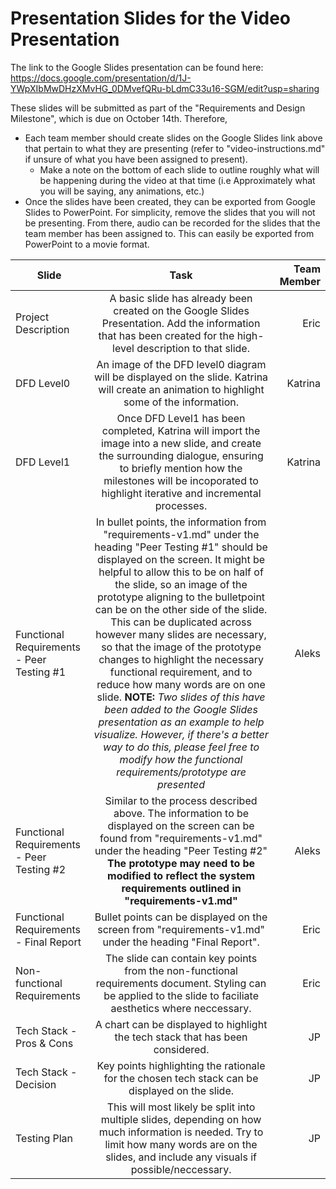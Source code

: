 # Presentation Slides for the Video Presentation 

The link to the Google Slides presentation can be found here: https://docs.google.com/presentation/d/1J-YWpXIbMwDHzXMvHG_0DMvefQRu-bLdmC33u16-SGM/edit?usp=sharing

These slides will be submitted as part of the "Requirements and Design Milestone", which is due on October 14th. Therefore, 
- Each team member should create slides on the Google Slides link above that pertain to what they are presenting (refer to "video-instructions.md" if unsure of what you have been assigned to present). 
    - Make a note on the bottom of each slide to outline roughly what will be happening during the video at that time (i.e Approximately what you will be saying, any animations, etc.) 
- Once the slides have been created, they can be exported from Google Slides to PowerPoint. For simplicity, remove the slides that you will not be presenting. From there, audio can be recorded for the slides that the team member has been assigned to. This can easily be exported from PowerPoint to a movie format. 


| Slide |      Task   |  Team Member |
|----------|:-------------:|------:|
| Project Description|  A basic slide has already been created on the Google Slides Presentation. Add the information that has been created for the high-level description to that slide. | Eric |
| DFD Level0 |    An image of the DFD level0 diagram will be displayed on the slide. Katrina will create an animation to highlight some of the information.     | Katrina |
| DFD Level1 | Once DFD Level1 has been completed, Katrina will import the image into a new slide, and create the surrounding dialogue, ensuring to briefly mention how the milestones will be incoporated to highlight iterative and incremental processes. |  Katrina |
| Functional Requirements - Peer Testing #1 | In bullet points, the information from "requirements-v1.md" under the  heading "Peer Testing #1" should be displayed on the screen. It might be helpful to allow this to be on half of the slide, so an image of the prototype aligning to the bulletpoint can be on the other side of the slide. This can be duplicated across however many slides are necessary, so that the image of the prototype changes to highlight the necessary functional requirement, and to reduce how many words are on one slide. **NOTE:** *Two slides of this have been added to the Google Slides presentation as an example to help visualize. However, if there's a better way to do this, please feel free to modify how the functional requirements/prototype are presented*|  Aleks |
| Functional Requirements - Peer Testing #2 | Similar to the process described above. The information to be displayed on the screen can be found from "requirements-v1.md" under the heading "Peer Testing #2" **The prototype may need to be modified to reflect the system requirements outlined in "requirements-v1.md"** |    Aleks |
| Functional Requirements - Final Report | Bullet points can be displayed on the screen from "requirements-v1.md" under the heading "Final Report". |    Eric |
| Non-functional Requirements | The slide can contain key points from the non-functional requirements document. Styling can be applied to the slide to faciliate aesthetics where neccessary.  |    Eric |
| Tech Stack - Pros & Cons | A chart can be displayed to highlight the tech stack that has been considered.|    JP |
| Tech Stack - Decision | Key points highlighting the rationale for the chosen tech stack can be displayed on the slide. |    JP |
| Testing Plan | This will most likely be split into multiple slides, depending on how much information is needed. Try to limit how many words are on the slides, and include any visuals if possible/neccessary. |    JP |